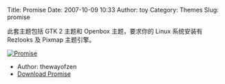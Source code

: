 Title: Promise
Date: 2007-10-09 10:33
Author: toy
Category: Themes
Slug: promise

此套主题包括 GTK 2 主题和 Openbox 主题，要求你的 Linux 系统安装有
Rezlooks 及 Pixmap 主题引擎。

[![Promise](http://i.linuxtoy.org/i/2007/10/promise_s.jpg)](http://i.linuxtoy.org/i/2007/10/promise.jpg)

- Author: thewayofzen  
- [Download
Promise](http://www.gnome-look.org/content/show.php/Promise?content=67554)
